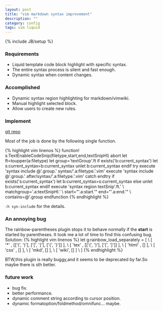 ```yaml
---
layout: post
title: "vim markdown syntax improvement"
description: ""
category: config
tags: vim liquid
---
```

{% include JB/setup %}

### Requirements ###

* Liquid template code block highlight with specific syntax.
* The entire syntax process is silent and fast enough.
* Dynamic syntax when content changes.

### Accomplished ###

* Dynamic syntax region highlighting for markdown/vimwiki.
* Manual highlight selected block.
* Allow users to create new rules.

### Implement ###

[git repo](https://github.com/farseer90718/vim-regionsyntax)

Most of the job is done by the following single function.

{% highlight vim linenos %}
function! s:TextEnableCodeSnip(filetype,start,end,textSnipHl) abort
    let ft=toupper(a:filetype)
    let group='textGroup'.ft
    if exists('b:current_syntax')
        let s:current_syntax=b:current_syntax
        unlet b:current_syntax
    endif
    try
        execute 'syntax include @'.group.' syntax/'.a:filetype.'.vim'
        execute 'syntax include @'.group.' after/syntax/'.a:filetype.'.vim'
    catch
    endtry
    if exists('s:current_syntax')
        let b:current_syntax=s:current_syntax
    else
        unlet b:current_syntax
    endif
    execute 'syntax region textSnip'.ft.'
                \ matchgroup='.a:textSnipHl.'
                \ start="'.a:start.'" end="'.a:end.'"
                \ contains=@'.group
endfunction
{% endhighlight %}

`:h syn-include` for the details.

### An annoying bug ###

The rainbow-parentheses plugin stops it to behave normally if the **start** is started by parentheses.
It took me a lot of time to find this confusing bug.
Solution:
{% highlight vim linenos %}
let g:rainbow_load_separately = [
\   [ '*' , [['(', ')'], ['\[', '\]'], ['{', '}']] ],
\   [ 'tex' , [['(', ')'], ['\[', '\]']] ],
\   [ 'html' , [] ],
\   [ 'css' , [] ],
\   [ 'mkd', [] ],
\   [ 'wiki', [] ]
\   ]
{% endhighlight %}

BTW,this plugin is really buggy,and it seems to be deprecated by far.So maybe there is sth better.

### future work ###

* bug fix.
* better performance.
* dynamic comment string according to cursor position.
* dynamic formatoption/foldmethod/omnifunc... maybe.
